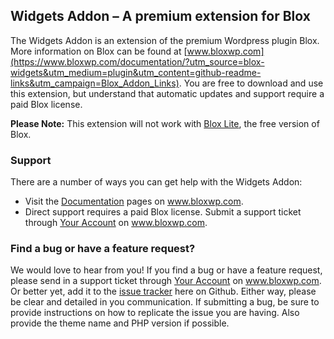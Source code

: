 ## Widgets Addon – A premium extension for Blox

The Widgets Addon is an extension of the premium Wordpress plugin Blox. More information on Blox can be found at [www.bloxwp.com](https://www.bloxwp.com/documentation/?utm_source=blox-widgets&utm_medium=plugin&utm_content=github-readme-links&utm_campaign=Blox_Addon_Links). You are free to download and use this extension, but understand that automatic updates and support require a paid Blox license. 

**Please Note:** This extension will not work with [Blox Lite](https://wordpress.org/support/plugin/blox-lite), the free version of Blox.

### Support

There are a number of ways you can get help with the Widgets Addon:

* Visit the [Documentation](https://www.bloxwp.com/documentation/?utm_source=blox-widgets&utm_medium=plugin&utm_content=github-readme-links&utm_campaign=Blox_Plugin_Links) pages on www.bloxwp.com.
* Direct support requires a paid Blox license. Submit a support ticket through [Your Account](https://www.bloxwp.com/your-account/?utm_source=blox-widgets&utm_medium=plugin&utm_content=github-readme-links&utm_campaign=Blox_Plugin_Links) on www.bloxwp.com. 

### Find a bug or have a feature request?

We would love to hear from you! If you find a bug or have a feature request, please send in a support ticket through [Your Account](https://www.bloxwp.com/your-account/?utm_source=blox-widgets&utm_medium=plugin&utm_content=github-readme-links&utm_campaign=Blox_Addon_Links) on www.bloxwp.com. Or better yet, add it to the [issue tracker](https://github.com/ndiego/blox-scheduler/issues) here on Github. Either way, please be clear and detailed in you communication. If submitting a bug, be sure to provide instructions on how to replicate the issue you are having. Also provide the theme name and PHP version if possible.